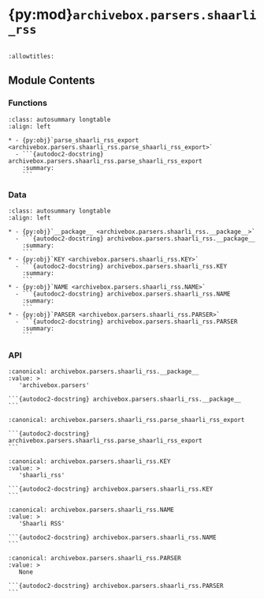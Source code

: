 # {py:mod}`archivebox.parsers.shaarli_rss`

```{py:module} archivebox.parsers.shaarli_rss
```

```{autodoc2-docstring} archivebox.parsers.shaarli_rss
:allowtitles:
```

## Module Contents

### Functions

````{list-table}
:class: autosummary longtable
:align: left

* - {py:obj}`parse_shaarli_rss_export <archivebox.parsers.shaarli_rss.parse_shaarli_rss_export>`
  - ```{autodoc2-docstring} archivebox.parsers.shaarli_rss.parse_shaarli_rss_export
    :summary:
    ```
````

### Data

````{list-table}
:class: autosummary longtable
:align: left

* - {py:obj}`__package__ <archivebox.parsers.shaarli_rss.__package__>`
  - ```{autodoc2-docstring} archivebox.parsers.shaarli_rss.__package__
    :summary:
    ```
* - {py:obj}`KEY <archivebox.parsers.shaarli_rss.KEY>`
  - ```{autodoc2-docstring} archivebox.parsers.shaarli_rss.KEY
    :summary:
    ```
* - {py:obj}`NAME <archivebox.parsers.shaarli_rss.NAME>`
  - ```{autodoc2-docstring} archivebox.parsers.shaarli_rss.NAME
    :summary:
    ```
* - {py:obj}`PARSER <archivebox.parsers.shaarli_rss.PARSER>`
  - ```{autodoc2-docstring} archivebox.parsers.shaarli_rss.PARSER
    :summary:
    ```
````

### API

````{py:data} __package__
:canonical: archivebox.parsers.shaarli_rss.__package__
:value: >
   'archivebox.parsers'

```{autodoc2-docstring} archivebox.parsers.shaarli_rss.__package__
```

````

````{py:function} parse_shaarli_rss_export(rss_file: typing.IO[str], **_kwargs) -> typing.Iterable[archivebox.index.schema.Link]
:canonical: archivebox.parsers.shaarli_rss.parse_shaarli_rss_export

```{autodoc2-docstring} archivebox.parsers.shaarli_rss.parse_shaarli_rss_export
```
````

````{py:data} KEY
:canonical: archivebox.parsers.shaarli_rss.KEY
:value: >
   'shaarli_rss'

```{autodoc2-docstring} archivebox.parsers.shaarli_rss.KEY
```

````

````{py:data} NAME
:canonical: archivebox.parsers.shaarli_rss.NAME
:value: >
   'Shaarli RSS'

```{autodoc2-docstring} archivebox.parsers.shaarli_rss.NAME
```

````

````{py:data} PARSER
:canonical: archivebox.parsers.shaarli_rss.PARSER
:value: >
   None

```{autodoc2-docstring} archivebox.parsers.shaarli_rss.PARSER
```

````

